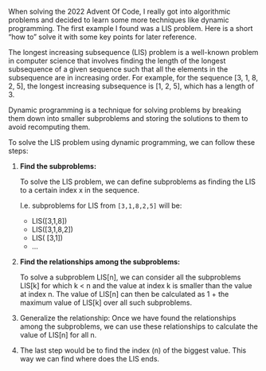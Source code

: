 When solving the 2022 Advent Of Code, I really got into algorithmic problems and decided to learn some more techniques like dynamic programming. The first example I found was a LIS problem. Here is a short “how to” solve it with some key points for later reference.

The longest increasing subsequence (LIS) problem is a well-known problem in computer science that involves finding the length of the longest subsequence of a given sequence such that all the elements in the subsequence are in increasing order. For example, for the sequence [3, 1, 8, 2, 5], the longest increasing subsequence is [1, 2, 5], which has a length of 3.

Dynamic programming is a technique for solving problems by breaking them down into smaller subproblems and storing the solutions to them to avoid recomputing them.

To solve the LIS problem using dynamic programming, we can follow these steps:

1. **Find the subproblems:**

   To solve the LIS problem, we can define subproblems as finding the LIS to a certain index x in the sequence.

   I.e. subproblems for LIS from `[3,1,8,2,5]` will be:

   - LIS([3,1,8])
   - LIS([3,1,8,2])
   - LIS( [3,1])
   - …

2. **Find the relationships among the subproblems:**

   To solve a subproblem LIS[n], we can consider all the subproblems LIS[k] for which k < n and the value at index k is smaller than the value at index n. The value of LIS[n] can then be calculated as 1 + the maximum value of LIS[k] over all such subproblems.

3. Generalize the relationship: Once we have found the relationships among the subproblems, we can use these relationships to calculate the value of LIS[n] for all n.
4. The last step would be to find the index (n) of the biggest value. This way we can find where does the LIS ends.
